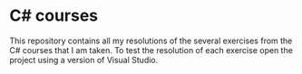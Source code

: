 # C# courses
This repository contains all my resolutions of the several exercises from the C# courses that I am taken. 
To test the resolution of each exercise open the project using a version of Visual Studio.
